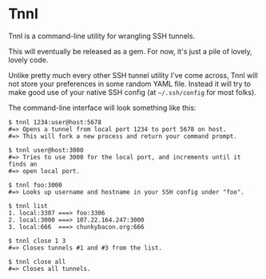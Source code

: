 # Tnnl

Tnnl is a command-line utility for wrangling SSH tunnels.

This will eventually be released as a gem. For now, it's just a pile of lovely,
lovely code.

Unlike pretty much every other SSH tunnel utility I've come across, Tnnl will 
not store your preferences in some random YAML file. Instead it will try to 
make good use of your native SSH config (at `~/.ssh/config` for most folks).

The command-line interface will look something like this:

    $ tnnl 1234:user@host:5678
    #=> Opens a tunnel from local port 1234 to port 5678 on host.
    #=> This will fork a new process and return your command prompt.
    
    $ tnnl user@host:3000
    #=> Tries to use 3000 for the local port, and increments until it finds an
    #=> open local port.
    
    $ tnnl foo:3000
    #=> Looks up username and hostname in your SSH config under "foo".
    
    $ tnnl list
    1. local:3307 ===> foo:3306
    2. local:3000 ===> 107.22.164.247:3000
    3. local:666  ===> chunkybacon.org:666

    $ tnnl close 1 3
    #=> Closes tunnels #1 and #3 from the list.
    
    $ tnnl close all
    #=> Closes all tunnels.
